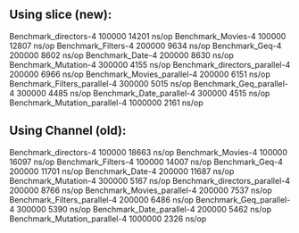 Using slice (new):
------------
Benchmark_directors-4            	  100000	     14201 ns/op
Benchmark_Movies-4               	  100000	     12807 ns/op
Benchmark_Filters-4              	  200000	      9634 ns/op
Benchmark_Geq-4                  	  200000	      8602 ns/op
Benchmark_Date-4                 	  200000	      8630 ns/op
Benchmark_Mutation-4             	  300000	      4155 ns/op
Benchmark_directors_parallel-4   	  200000	      6966 ns/op
Benchmark_Movies_parallel-4      	  200000	      6151 ns/op
Benchmark_Filters_parallel-4     	  300000	      5015 ns/op
Benchmark_Geq_parallel-4         	  300000	      4485 ns/op
Benchmark_Date_parallel-4        	  300000	      4515 ns/op
Benchmark_Mutation_parallel-4    	 1000000	      2161 ns/op


Using Channel (old):
--------------
Benchmark_directors-4            	  100000	     18663 ns/op
Benchmark_Movies-4               	  100000	     16097 ns/op
Benchmark_Filters-4              	  100000	     14007 ns/op
Benchmark_Geq-4                  	  200000	     11701 ns/op
Benchmark_Date-4                 	  200000	     11687 ns/op
Benchmark_Mutation-4             	  300000	      5167 ns/op
Benchmark_directors_parallel-4   	  200000	      8766 ns/op
Benchmark_Movies_parallel-4      	  200000	      7537 ns/op
Benchmark_Filters_parallel-4     	  200000	      6486 ns/op
Benchmark_Geq_parallel-4         	  300000	      5390 ns/op
Benchmark_Date_parallel-4        	  200000	      5462 ns/op
Benchmark_Mutation_parallel-4    	 1000000	      2326 ns/op
